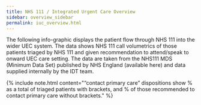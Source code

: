 ```yaml
---
title: NHS 111 / Integrated Urgent Care Overview
sidebar: overview_sidebar
permalink: iuc_overview.html
---
```


The following info-graphic displays the patient flow through NHS 111 into the wider UEC system. The data shows NHS 111 call volumetrics of those patients triaged by NHS 111 and given recommendation to attend/speak to onward UEC care setting. The data are taken from the NHS111 MDS (Minimum Data Set) published by NHS England (available here) and data supplied internally by the IDT team. 

{% include note.html content="“contact primary care” dispositions show % as a total of triaged patients with brackets, and % of those recommended to contact primary care without brackets." %}
